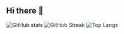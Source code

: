## Hi there 👋

![GitHub stats](https://github-readme-stats.vercel.app/api?username=YOUR_USERNAME&show_icons=true&theme=radical)
![GitHub Streak](https://github-readme-streak-stats.herokuapp.com/?user=YOUR_USERNAME&theme=radical)
![Top Langs](https://github-readme-stats.vercel.app/api/top-langs/?username=YOUR_USERNAME&layout=compact&theme=radical)
